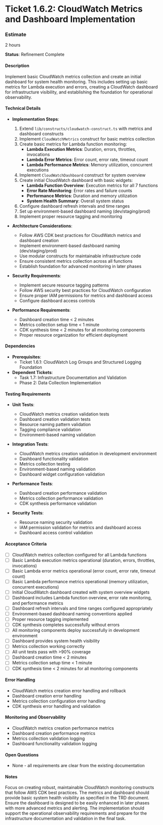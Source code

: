 # Ticket 1.6.2: CloudWatch Metrics and Dashboard Implementation

### Estimate
2 hours

**Status**: Refinement Complete

#### Description
Implement basic CloudWatch metrics collection and create an initial dashboard for system health monitoring. This includes setting up basic metrics for Lambda execution and errors, creating a CloudWatch dashboard for infrastructure visibility, and establishing the foundation for operational observability.

#### Technical Details
- **Implementation Steps**:
  1. Extend `lib/constructs/cloudwatch-construct.ts` with metrics and dashboard constructs
  2. Implement `CloudWatchMetrics` construct for basic metrics collection
  3. Create basic metrics for Lambda function monitoring:
     - **Lambda Execution Metrics**: Duration, errors, throttles, invocations
     - **Lambda Error Metrics**: Error count, error rate, timeout count
     - **Lambda Performance Metrics**: Memory utilization, concurrent executions
  4. Implement `CloudWatchDashboard` construct for system overview
  5. Create initial CloudWatch dashboard with basic widgets:
     - **Lambda Function Overview**: Execution metrics for all 7 functions
     - **Error Rate Monitoring**: Error rates and failure counts
     - **Performance Metrics**: Duration and memory utilization
     - **System Health Summary**: Overall system status
  6. Configure dashboard refresh intervals and time ranges
  7. Set up environment-based dashboard naming (dev/staging/prod)
  8. Implement proper resource tagging and monitoring

- **Architecture Considerations**:
  - Follow AWS CDK best practices for CloudWatch metrics and dashboard creation
  - Implement environment-based dashboard naming (dev/staging/prod)
  - Use modular constructs for maintainable infrastructure code
  - Ensure consistent metrics collection across all functions
  - Establish foundation for advanced monitoring in later phases

- **Security Requirements**:
  - Implement secure resource tagging patterns
  - Follow AWS security best practices for CloudWatch configuration
  - Ensure proper IAM permissions for metrics and dashboard access
  - Configure dashboard access controls

- **Performance Requirements**:
  - Dashboard creation time < 2 minutes
  - Metrics collection setup time < 1 minute
  - CDK synthesis time < 2 minutes for all monitoring components
  - Proper resource organization for efficient deployment

#### Dependencies
- **Prerequisites**:
  - Ticket 1.6.1: CloudWatch Log Groups and Structured Logging Foundation
- **Dependent Tickets**:
  - Task 1.7: Infrastructure Documentation and Validation
  - Phase 2: Data Collection Implementation

#### Testing Requirements
- **Unit Tests**:
  - CloudWatch metrics creation validation tests
  - Dashboard creation validation tests
  - Resource naming pattern validation
  - Tagging compliance validation
  - Environment-based naming validation

- **Integration Tests**:
  - CloudWatch metrics creation validation in development environment
  - Dashboard functionality validation
  - Metrics collection testing
  - Environment-based naming validation
  - Dashboard widget configuration validation

- **Performance Tests**:
  - Dashboard creation performance validation
  - Metrics collection performance validation
  - CDK synthesis performance validation

- **Security Tests**:
  - Resource naming security validation
  - IAM permission validation for metrics and dashboard access
  - Dashboard access control validation

#### Acceptance Criteria
- [ ] CloudWatch metrics collection configured for all Lambda functions
- [ ] Basic Lambda execution metrics operational (duration, errors, throttles, invocations)
- [ ] Basic Lambda error metrics operational (error count, error rate, timeout count)
- [ ] Basic Lambda performance metrics operational (memory utilization, concurrent executions)
- [ ] Initial CloudWatch dashboard created with system overview widgets
- [ ] Dashboard includes Lambda function overview, error rate monitoring, and performance metrics
- [ ] Dashboard refresh intervals and time ranges configured appropriately
- [ ] Environment-based dashboard naming conventions applied
- [ ] Proper resource tagging implemented
- [ ] CDK synthesis completes successfully without errors
- [ ] All monitoring components deploy successfully in development environment
- [ ] Dashboard provides system health visibility
- [ ] Metrics collection working correctly
- [ ] All unit tests pass with >90% coverage
- [ ] Dashboard creation time < 2 minutes
- [ ] Metrics collection setup time < 1 minute
- [ ] CDK synthesis time < 2 minutes for all monitoring components

#### Error Handling
- CloudWatch metrics creation error handling and rollback
- Dashboard creation error handling
- Metrics collection configuration error handling
- CDK synthesis error handling and validation

#### Monitoring and Observability
- CloudWatch metrics creation performance metrics
- Dashboard creation performance metrics
- Metrics collection validation logging
- Dashboard functionality validation logging

#### Open Questions
- None - all requirements are clear from the existing documentation

#### Notes
Focus on creating robust, maintainable CloudWatch monitoring constructs that follow AWS CDK best practices. The metrics and dashboard should provide basic system health visibility as specified in the TRD document. Ensure the dashboard is designed to be easily enhanced in later phases with more advanced metrics and alerting. The implementation should support the operational observability requirements and prepare for the infrastructure documentation and validation in the final task. 